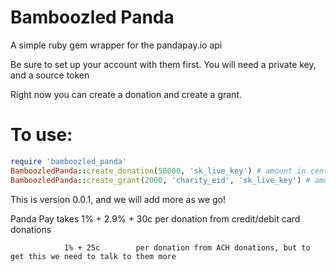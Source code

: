 
# Bamboozled Panda

A simple ruby gem wrapper for the pandapay.io api

Be sure to set up your account with them first. You will need a private key, and a source token

Right now you can create a donation and create a grant.

# To use:

``` ruby
require 'bamboozled_panda'
BamboozledPanda::create_donation(50000, 'sk_live_key') # amount in cents, secret key from pandapay
BamboozledPanda::create_grant(2000, 'charity_eid', 'sk_live_key') # amount in cents, charity tax id, secret key
```

This is version 0.0.1, and we will add more as we go!

Panda Pay takes 1% + 2.9% + 30c per donation from credit/debit card donations

                1% + 25c        per donation from ACH donations, but to get this we need to talk to them more
